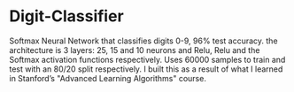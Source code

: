 # Digit-Classifier
Softmax Neural Network that classifies digits 0-9, 96% test accuracy. the architecture is 3 layers: 25, 15 and 10 neurons and Relu, Relu and the Softmax activation functions respectively. Uses 60000 samples to train and test with an 80/20 split respectively. 
I built this as a result of what I learned in Stanford’s "Advanced Learning Algorithms" course.
